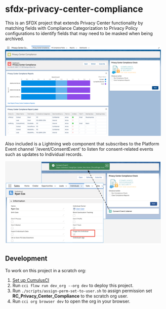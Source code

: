 # sfdx-privacy-center-compliance

This is an SFDX project that extends Privacy Center functionality by matching fields with Compliance Categorization to  Privacy Policy configurations to identify fields that may need to be masked when being archived.

![Privacy Center Compliance Dashboard](docs/images/privacy-center-compliance.png)

Also included is a Lightning web component that subscribes to the Platform Event channel '/event/ConsentEvent' to listen for consent-related events such as updates to Individual records.

![Consent Events](docs/images/consent-events.png)


## Development

To work on this project in a scratch org:

1. [Set up CumulusCI](https://cumulusci.readthedocs.io/en/latest/tutorial.html)
2. Run `cci flow run dev_org --org dev` to deploy this project.
3. Run `./scripts/assign-perm-set-to-user.sh` to assign permission set **RC_Privacy_Center_Compliance** to the scratch org user. 
4. Run `cci org browser dev` to open the org in your browser.